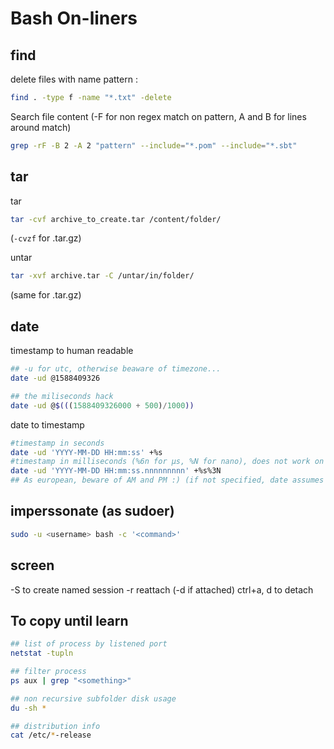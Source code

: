 # Bash On-liners


## find

delete files with name pattern :

```bash
find . -type f -name "*.txt" -delete
```

Search file content (-F for non regex match on pattern, A and B for lines around match)
```bash
grep -rF -B 2 -A 2 "pattern" --include="*.pom" --include="*.sbt"
```

## tar

tar
```bash
tar -cvf archive_to_create.tar /content/folder/
```
(`-cvzf` for .tar.gz)


untar
```bash
tar -xvf archive.tar -C /untar/in/folder/
```
(same for .tar.gz)

## date
timestamp to human readable
```bash
## -u for utc, otherwise beaware of timezone...
date -ud @1588409326

## the miliseconds hack
date -ud @$(((1588409326000 + 500)/1000))
```

date to timestamp
```bash
#timestamp in seconds
date -ud 'YYYY-MM-DD HH:mm:ss' +%s
#timestamp in milliseconds (%6n for µs, %N for nano), does not work on non GNU
date -ud 'YYYY-MM-DD HH:mm:ss.nnnnnnnnn' +%s%3N
## As european, beware of AM and PM :) (if not specified, date assumes the format is on 24h)
```

## imperssonate (as sudoer)

```bash
sudo -u <username> bash -c '<command>'
```

## screen

-S to create named session
-r reattach (-d if attached)
ctrl+a, d to detach

## To copy until learn

```bash
## list of process by listened port
netstat -tupln

## filter process
ps aux | grep "<something>"

## non recursive subfolder disk usage
du -sh *

## distribution info
cat /etc/*-release
```
